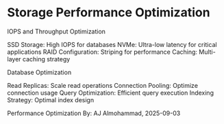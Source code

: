 # Storage Performance Optimization
IOPS and Throughput Optimization

SSD Storage: High IOPS for databases
NVMe: Ultra-low latency for critical applications
RAID Configuration: Striping for performance
Caching: Multi-layer caching strategy

Database Optimization

Read Replicas: Scale read operations
Connection Pooling: Optimize connection usage
Query Optimization: Efficient query execution
Indexing Strategy: Optimal index design


Performance Optimization By: AJ Almohammad, 2025-09-03

